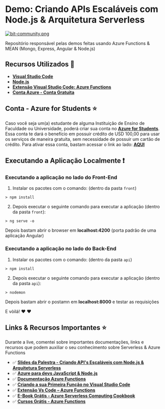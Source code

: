 # Demo: Criando APIs Escaláveis com Node.js & Arquitetura Serverless

[![bit-community.png](https://i.postimg.cc/4yVhWzYt/bit-community.png)](https://postimg.cc/BPZ66PcQ)

Repositório responsável pelas demos feitas usando Azure Functions & MEAN (Mongo, Express, Angular & Node.js)

## Recursos Utilizados 🚀

- **[Visual Studio Code](https://code.visualstudio.com/?WT.mc_id=mean_azurefunctions-github-gllemos)**
- **[Node.js](https://nodejs.org/en/)**
- **[Extensão Visual Studio Code: Azure Functions](https://marketplace.visualstudio.com/items?itemName=ms-azuretools.vscode-azurefunctions&WT.mc_id=mean_azurefunctions-github-gllemos)**
- **[Conta Azure - Conta Gratuita](https://azure.microsoft.com/free/?WT.mc_id=mean_azurefunctions-github-gllemos)**

## Conta - Azure for Students ⭐️

Caso você seja um(a) estudante de alguma Instituição de Ensino de Faculdade ou Universidade, poderá criar sua conta no **[Azure for Students](https://azure.microsoft.com/pt-br/free/students/?WT.mc_id=mean_azurefunctions-github-gllemos)**. Essa conta te dará o benefício em possuir crédito de USD 100,00 para usar os serviços de maneira gratuita, sem necessidade de possuir um cartão de crédito. Para ativar essa conta, bastam acessar o link ao lado: **[AQUI](https://azure.microsoft.com/pt-br/free/students/?WT.mc_id=mean_azurefunctions-github-gllemos)**

## Executando a Aplicação Localmente ❗️

### Executando a aplicação no lado do Front-End

1) Instalar os pacotes com o comando: (dentro da pasta `front`)

``` 
> npm install
```

2) Depois executar o seguinte comando para executar a aplicação (dentro da pasta `front`):

```
> ng serve -o
```

Depois bastam abrir o browser em **localhost:4200** (porta padrão de uma aplicação Angular)

### Executando a aplicação no lado do Back-End

1) Instalar os pacotes com o comando: (dentro da pasta `api`)

``` 
> npm install
```

2) Depois executar o seguinte comando para executar a aplicação (dentro da pasta `api`):

```
> nodemon
```

Depois bastam abrir o postamn em **localhost:8000** e testar as requisições

E vòilá! :heart: :heart:

## Links & Recursos Importantes ⭐️

Durante a live, comentei sobre importantes documentações, links e recursos que podem auxiliar o seu conhecimento sobre Serverless & Azure Functions

- ✅ **[Slides da Palestra - Criando API's Escaláveis com Node.js & Arquitetura Serverless](http://bit.ly/slides-braziljs19)**
- ✅ **[Azure para devs JavaScript & Node.js](https://docs.microsoft.com/pt-br/javascript/azure/?WT.mc_id=mean_azurefunctions-github-gllemos&view=azure-node-latest)**
- ✅ **[Documentação Azure Functions](https://docs.microsoft.com/pt-br/azure/azure-functions/?WT.mc_id=mean_azurefunctions-github-gllemos)**
- ✅ **[Criando a sua Primeira Função no Visual Studio Code](https://docs.microsoft.com/pt-br/azure/azure-functions/functions-create-first-function-vs-code?WT.mc_id=mean_azurefunctions-github-gllemos)**
- ✅ **[Extensão Vs Code – Azure Functions](https://marketplace.visualstudio.com/items?itemName=ms-azuretools.vscode-azurefunctions&WT.mc_id=mean_azurefunctions-github-gllemos)**
- ✅ **[E-Book Grátis - Azure Serverless Computing Cookbook](https://azure.microsoft.com/pt-br/resources/azure-serverless-computing-cookbook/?WT.mc_id=mean_azurefunctions-github-gllemos)**
- ✅ **[Cursos Grátis - Azure Functions](https://docs.microsoft.com/pt-br/learn/paths/create-serverless-applications/?WT.mc_id=mean_azurefunctions-github-gllemos)**
